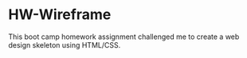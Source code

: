 # HW-Wireframe

This boot camp homework assignment challenged me to create a web design skeleton using HTML/CSS.